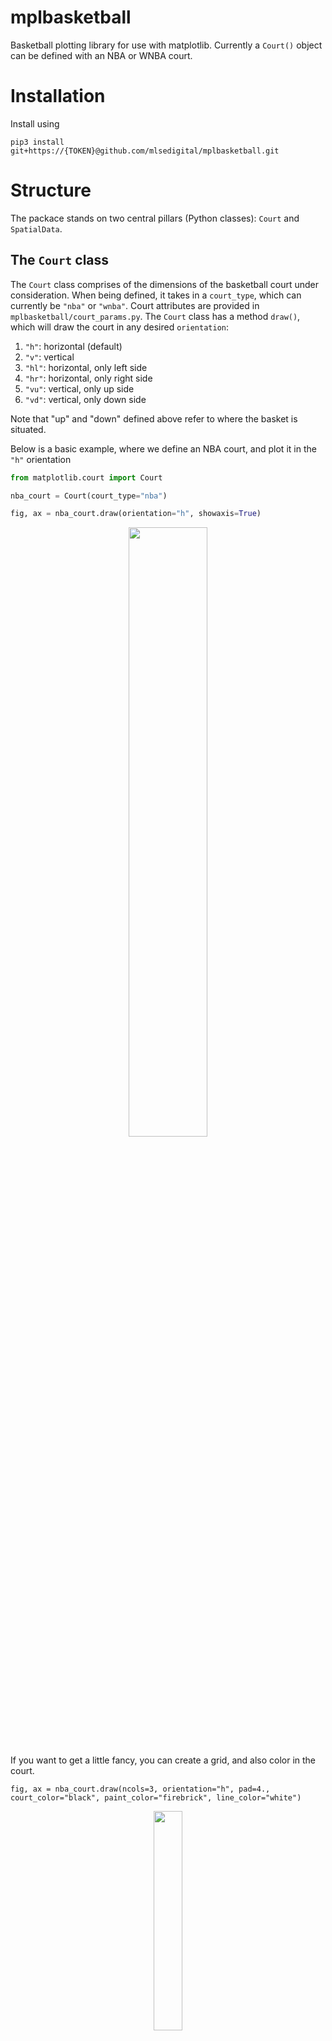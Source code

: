 # mplbasketball
Basketball plotting library for use with matplotlib. Currently a `Court()` object can be defined with an NBA or WNBA court. 

# Installation
Install using 
```
pip3 install git+https://{TOKEN}@github.com/mlsedigital/mplbasketball.git 
```

# Structure

The packace stands on two central pillars (Python classes): `Court` and `SpatialData`. 

## The `Court` class
The `Court` class comprises of the dimensions of the basketball court under consideration. When being defined, it takes in a `court_type`, which can currently be `"nba"` or `"wnba"`. Court attributes are provided in `mplbasketball/court_params.py`. The `Court` class has a method `draw()`, which will draw the court in any desired `orientation`:
1. `"h"`: horizontal (default) 
2. `"v"`: vertical
3. `"hl"`: horizontal, only left side
4. `"hr"`: horizontal, only right side
5. `"vu"`: vertical, only up side
6. `"vd"`: vertical, only down side

Note that "up" and "down" defined above refer to where the basket is situated. 

Below is a basic example, where we define an NBA court, and plot it in the `"h"` orientation

```python
from matplotlib.court import Court

nba_court = Court(court_type="nba")

fig, ax = nba_court.draw(orientation="h", showaxis=True)
```
<p align="center">
  <img src="./figs/court_h.png" width="50%">
</p>


If you want to get a little fancy, you can create a grid, and also color in the court.

```
fig, ax = nba_court.draw(ncols=3, orientation="h", pad=4., court_color="black", paint_color="firebrick", line_color="white")
```
<p align="center">
  <img src="./figs/court_h_grid.png" width="30%">
</p>

In the above, `ax` can now be subscripted to plot different things on each of the courts, just like a `plt.subplots()` call. See below for examples.

## The `SpatialData` superclass and `Provider` subclasses

Now that we have a court, we want to plot things on it. Basketball data from data provides is provided in the horizontal (`"h"`) orientation, and usually has the origin situated either at center court, or on the top-left. `mplbasketball` courts are drawn by assuming that the origin is at center court, so we need a framework to be able to accept data from different providers, and transform them seamlessly to enable plotting in the package. 

Enter the `SpatialData` class. Essentially, it can be initialized using the raw `x` and `y` data, along with the `Court` object on which they will be plotted. At a practical level, each provider will have an associated subclass of `SpatialData`, where a unique `standardize()` function will bring it to the correct coordinates for plotting using `mplbasketball`. 

As an example, consider Hawkeye data. It is given to us with the following attributes:
1. It is in a left-handed coordinate system.
2. It can have an origin either at the center or at the top left. 

We thus have a `Hawkeye` subclass of `SpatialData`, which when initialized, takes the above points into account and transforms the `x` and `y` data into `mplbasketball` coordinates. 

```
from mplbasketball.court import Court
from mplbasketball.dataclass import Hawkeye

wnba_court = Court(court_type="wnba")
x = # random x data
y = # random y data
print(f"x={x[:10]}, y={y[:10]}")
sd = Hawkeye(x, y, wnba_court, origin="top-left")
print(f"x={sd.x[:10]}, y={sd.y[:10]}")
```
### Transforming data
The true power of using the `SpatialData` class is seen when plotting in different orientations. Say we have some Hawkeye tracking data, with the origin at the top-left. 
```
import xarray as xr
from mplbasketball.court import Court
from mplbasketball.dataclass import Hawkeye

data = xr.load_dataset("/path/to/data.nc)
player_id = data.coords["player_id"].values[3]
joint = "mid_hip"

# Load some x, y data
x = data_new_coords["player_position"].sel(player_id=player_id, joint=joint).values[:, 0]
y = data_new_coords["player_position"].sel(player_id=player_id, joint=joint).values[:, 1]

# Set up a court
nba_court = Court(court_type="nba")

# Load x, y into a Hawkeye object
sd = dc.Hawkeye(x, y, nba_court, lhcs=True, origin="top-left")

fig, ax = nba_court.draw()

ax.scatter(x=sd.x, y=sd.y, s=0.1, alpha=0.5, zorder=0)
```
<p align="center">
  <img src="./figs/tracking_1.png" width="50%">
</p>

What if we now wanted to plot this on a vertical court? Easy!

```
# Draw a new vertical court 
fig, ax = nba_court.draw(orientation="v")
x_v, y_v = sd.transform("v")
ax.scatter(x=x_v, y=y_v)
```
<p align="center">
  <img src="./figs/tracking_v.png" width="30%">
</p>

### Normalizing to a side of the court
Say we had data on both sides of a court, and wanted to normalize it to only take place on one side. Here is an example: I have a list of jumps from the season, stored in a `.pkl` file. Jumps are classed into offensive and defensive jumps:
```
import pandas as pd
import matplotlib.pyplot as plt
from mplbasketball.court import Court

jumps = pd.read_pickle("jumps.pkl")

# Get x, y components of offensive and defensive jumps
off_jumps_x = jumps.loc[jumps["jump_type"]=="Offensive", "jump_x_position"]
off_jumps_y = jumps.loc[jumps["jump_type"]=="Offensive", "jump_y_position"]
off_jumps_x, off_jumps_y = normalize_to_left_side_array(off_jumps_x, off_jumps_y)

def_jumps_x = jumps.loc[jumps["jump_type"]=="Defensive", "jump_x_position"]
def_jumps_y = jumps.loc[jumps["jump_type"]=="Defensive", "jump_y_position"]
def_jumps_x, def_jumps_y = normalize_to_left_side_array(def_jumps_x, def_jumps_y)

```
Plotting them on a full horizontal court is easy:

```
nba_court = Court(court_type="nba)

sd_off = Hawkeye(off_jumps_x, off_jumps_y, nba_court)
sd_def = Hawkeye(def_jumps_x, def_jumps_y, nba_court)

fig, ax = nba_court.draw()

ax.scatter(x=sd_off.x, y=sd_off.y, s=2, zorder=0, label="Offensive")
ax.scatter(x=sd_def.x, y=sd_def.y, s=2, zorder=0, label="Defensive")
plt.legend()
```
<p align="center">
  <img src="./figs/jumps_raw.png" width="50%">
</p>

That's no good.. all the jumps are all over the place. Say I wanted to send all the offensive jumps to the left and all the defensive ones to the right. e.a.s.y.
```
x_off_l, y_off_l = sd_off.transform("hl")  # transform to "horizontal-left side
x_def_r, y_def_r = sd_def.transform("hr")  # transform to "horizontal-right side

fig, ax = nba_court.draw()

ax.scatter(x=x_off_l, y=y_off_l, s=2, zorder=0, label="Offensive")
ax.scatter(x=x_def_r, y=y_def_r, s=2, zorder=0, label="Defensive")
```
<p align="center">
  <img src="./figs/jumps_normalized.png" width="50%">
</p>

We can plot the above as two half court plots, and have them be vertical:
```
x_off_d, y_off_d = sd_off.transform("vd")  # transform to "horizontal-left side
x_def_d, y_def_d = sd_def.transform("vd")  # transform to "horizontal-right side

fig, ax = nba_court.draw(ncols=2, orientation="vd")

ax[0].set_title("Offensive jumps", font="Helvetica")
ax[0].scatter(x=x_off_d, y=y_off_d, s=2, zorder=0, label="Offensive", c="tab:blue")
ax[1].set_title("Defensive jumps", font="Helvetica")
ax[1].scatter(x=x_def_d, y=y_def_d, s=2, zorder=0, label="Defensive", c="tab:orange")
```

<p align="center">
  <img src="./figs/jumps_separated.png" width="70%">
</p>

# Other features

## Heat maps 
Using where we left off with the jumps example, we are able to visualizze the same data as a heatmap:
```
from mplbasketball.heatmap import heatmap
# Redraw court with different line_color because heatmap is dark
fig, ax = nba_court.draw(ncols=2, orientation="vd", line_color="white")

ax[0].set_title("Offensive jumps", font="Helvetica")
heatmap(ax[0], x_off_d, y_off_d, grid_x=300, grid_y=300, sigma=10.)
ax[1].set_title("Defensive jumps", font="Helvetica")
heatmap(ax[1], x_def_d, y_def_d, grid_x=300, grid_y=300, sigma=10.)
```

<p align="center">
  <img src="./figs/heatmap.png" width="70%">
</p>

## Upcoming

1. NBA API support. 

